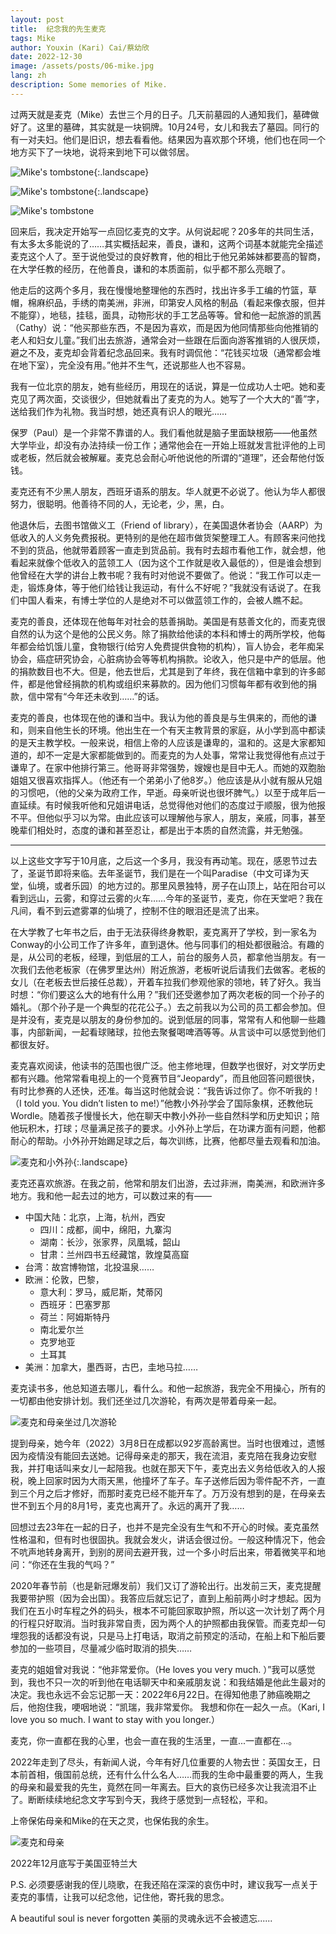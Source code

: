 ```yaml
---
layout: post
title:  纪念我的先生麦克
tags: Mike
author: Youxin (Kari) Cai/蔡幼欣
date: 2022-12-30
image: /assets/posts/06-mike.jpg
lang: zh
description: Some memories of Mike.
---
```


过两天就是麦克（Mike）去世三个月的日子。几天前墓园的人通知我们，墓碑做好了。这里的墓碑，其实就是一块铜牌。10月24号，女儿和我去了墓园。同行的有一对夫妇。他们是旧识，想去看看他。结果因为喜欢那个环境，他们也在同一个地方买下了一块地，说将来到地下可以做邻居。

![Mike's tombstone](/assets/posts/mike-01.jpg){:.landscape}

![Mike's tombstone](/assets/posts/mike-02.jpg){:.landscape}

![Mike's tombstone](/assets/posts/mike-03.jpg)

回来后，我决定开始写一点回忆麦克的文字。从何说起呢？20多年的共同生活，有太多太多能说的了……其实概括起来，善良，谦和，这两个词基本就能完全描述麦克这个人了。至于说他受过的良好教育，他的相比于他兄弟姊妹都要高的智商，在大学任教的经历，在他善良，谦和的本质面前，似乎都不那么亮眼了。

他走后的这两个多月，我在慢慢地整理他的东西时，找出许多手工编的竹篮，草帽，棉麻织品，手绣的南美洲，非洲，印第安人风格的制品（看起来像衣服，但并不能穿），地毯，挂毯，面具，动物形状的手工艺品等等。曾和他一起旅游的凯茜（Cathy）说：“他买那些东西，不是因为喜欢，而是因为他同情那些向他推销的老人和妇女儿童。”我们出去旅游，通常会对一些跟在后面向游客推销的人很厌烦，避之不及，麦克却会背着纪念品回来。我有时调侃他：“花钱买垃圾（通常都会堆在地下室），完全没有用。”他并不生气，还说那些人也不容易。

我有一位北京的朋友，她有些经历，用现在的话说，算是一位成功人士吧。她和麦克见了两次面，交谈很少，但她就看出了麦克的为人。她写了一个大大的“善”字，送给我们作为礼物。我当时想，她还真有识人的眼光……

保罗（Paul）是一个非常不靠谱的人。我们看他就是脑子里面缺根筋——他虽然大学毕业，却没有办法持续一份工作；通常他会在一开始上班就发言批评他的上司或老板，然后就会被解雇。麦克总会耐心听他说他的所谓的“道理”，还会帮他付饭钱。

麦克还有不少黑人朋友，西班牙语系的朋友。华人就更不必说了。他认为华人都很努力，很聪明。他善待不同的人，无论老，少，黑，白。

他退休后，去图书馆做义工（Friend of library），在美国退休者协会（AARP）为低收入的人义务免费报税。更特别的是他在超市做货架整理工人。有顾客来问他找不到的货品，他就带着顾客一直走到货品前。我有时去超市看他工作，就会想，他看起来就像个低收入的蓝领工人（因为这个工作就是收入最低的），但是谁会想到他曾经在大学的讲台上教书呢？我有时对他说不要做了。他说：“我工作可以走一走，锻炼身体，等于他们给钱让我运动，有什么不好呢？”我就没有话说了。在我们中国人看来，有博士学位的人是绝对不可以做蓝领工作的，会被人瞧不起。

麦克的善良，还体现在他每年对社会的慈善捐助。美国是有慈善文化的，而麦克很自然的认为这个是他的公民义务。除了捐款给他读的本科和博士的两所学校，他每年都会给饥饿儿童，食物银行(给穷人免费提供食物的机构），盲人协会，老年痴呆协会，癌症研究协会，心脏病协会等等机构捐款。论收入，他只是中产的低层。他的捐款数目也不大。但是，他去世后，尤其是到了年终，我在信箱中拿到的许多邮件，都是他曾经捐款的机构或组织来募款的。因为他们习惯每年都有收到他的捐款，信中常有“今年还未收到……”的话。

麦克的善良，也体现在他的谦和当中。我认为他的善良是与生俱来的，而他的谦和，则来自他生长的环境。他出生在一个有天主教背景的家庭，从小学到高中都读的是天主教学校。一般来说，相信上帝的人应该是谦卑的，温和的。这是大家都知道的，却不一定是大家都能做到的。而麦克的为人处事，常常让我觉得他有点过于谦卑了。在家中他排行第三。他哥哥非常强势，嫂嫂也是目中无人。而她的双胞胎姐姐又很喜欢指挥人。（他还有一个弟弟小了他8岁。）他应该是从小就有服从兄姐的习惯吧，（他的父亲为政府工作，早逝。母亲听说也很坏脾气。）以至于成年后一直延续。有时候我听他和兄姐讲电话，总觉得他对他们的态度过于顺服，很为他报不平。但他似乎习以为常。由此应该可以理解他与家人，朋友，亲戚，同事，甚至晚辈们相处时，态度的谦和甚至忍让，都是出于本质的自然流露，并无勉强。

---

以上这些文字写于10月底，之后这一个多月，我没有再动笔。现在，感恩节过去了，圣诞节即将来临。去年圣诞节，我们是在一个叫Paradise（中文可译为天堂，仙境，或者乐园）的地方过的。那里风景独特，房子在山顶上，站在阳台可以看到远山，云雾，和穿过云雾的火车……今年的圣诞节，麦克，你在天堂吧？我在凡间，看不到云遮雾罩的仙境了，控制不住的眼泪还是流了出来。

在大学教了七年书之后，由于无法获得终身教职，麦克离开了学校，到一家名为Conway的小公司工作了许多年，直到退休。他与同事们的相处都很融洽。有趣的是，从公司的老板，经理，到低层的工人，前台的服务人员，都拿他当朋友。有一次我们去他老板家（在佛罗里达州）附近旅游，老板听说后请我们去做客。老板的女儿（在老板去世后接任总裁），开着车拉我们参观他家的领地，转了好久。我当时想：“你们要这么大的地有什么用？”我们还受邀参加了两次老板的同一个孙子的婚礼。（那个孙子是一个典型的花花公子。）去之前我以为公司的员工都会参加。但是并没有，麦克是以朋友的身份参加的。说到低层的同事，常常有人和他聊一些趣事，内部新闻，一起看球赌球，拉他去聚餐喝啤酒等等。从言谈中可以感觉到他们都很友好。

麦克喜欢阅读，他读书的范围也很广泛。他主修地理，但数学也很好，对文学历史都有兴趣。他常常看电视上的一个竞赛节目“Jeopardy”，而且他回答问题很快，有时比参赛的人还快，还准。每当这时他就会说：“我告诉过你了。你不听我的！（I told you. You didn’t listen to me!）”他教小外孙学会了国际象棋，还教他玩Wordle。随着孩子慢慢长大，他在聊天中教小外孙一些自然科学和历史知识；陪他玩积木，打球；尽量满足孩子的要求。小外孙上学后，在功课方面有问题，他都耐心的帮助。小外孙开始踢足球之后，每次训练，比赛，他都尽量去观看和加油。

![麦克和小外孙](/assets/posts/mike-05.jpg){:.landscape}

麦克还喜欢旅游。在我之前，他常和朋友们出游，去过非洲，南美洲，和欧洲许多地方。我和他一起去过的地方，可以数过来的有——

* 中国大陆：北京，上海，杭州，西安
    * 四川：成都，阆中，绵阳，九寨沟
    * 湖南：长沙，张家界，凤凰城，韶山
    * 甘肃：兰州四书五经藏馆，敦煌莫高窟
* 台湾：故宫博物馆，北投温泉……
* 欧洲：伦敦，巴黎，
    * 意大利：罗马，威尼斯，梵蒂冈
    * 西班牙：巴塞罗那
    * 荷兰：阿姆斯特丹
    * 南北爱尔兰
    * 克罗地亚
    * 土耳其
* 美洲：加拿大，墨西哥，古巴，圭地马拉……

麦克读书多，他总知道去哪儿，看什么。和他一起旅游，我完全不用操心，所有的一切都由他安排计划。我们还坐过几次游轮，有两次是带着母亲一起。

![麦克和母亲坐过几次游轮](/assets/posts/mike-04.jpg)

提到母亲，她今年（2022）3月8日在成都以92岁高龄离世。当时也很难过，遗憾因为疫情没有能回去送她。记得母亲走的那天，我在流泪，麦克陪在我身边安慰我，并打电话叫来女儿一起陪我。也就在那天下午，麦克出去义务给低收入的人报税，晚上回家时因为大雨天黑，他撞坏了车子。车子送修后因为零件配不齐，一直到三个月之后才修好，而那时麦克已经不能开车了。万万没有想到的是，在母亲去世不到五个月的8月1号，麦克也离开了。永远的离开了我……

回想过去23年在一起的日子，也并不是完全没有生气和不开心的时候。麦克虽然性格温和，但有时也很固执。我就会发火，讲话会很过份。一般这种情况下，他会不吭声地转身离开，到别的房间去避开我，过一个多小时后出来，带着微笑平和地问：“你还在生我的气吗？”

2020年春节前（也是新冠爆发前）我们又订了游轮出行。出发前三天，麦克提醒我要带护照（因为会出国）。我答应后就忘记了，直到上船前两小时才想起。因为我们在五小时车程之外的码头，根本不可能回家取护照，所以这一次计划了两个月的行程只好取消。当时我非常自责，因为两个人的护照都由我保管。而麦克却一句埋怨我的话都没有说，只是马上打电话，取消之前预定的活动，在船上和下船后要参加的一些项目，尽量减少临时取消的损失……

麦克的姐姐曾对我说：“他非常爱你。（He loves you very much. ）”我可以感觉到，我也不只一次的听到他在电话聊天中和亲戚朋友说：和我结婚是他此生最对的决定。我也永远不会忘记那一天：2022年6月22日。在得知他患了肺癌晚期之后，他抱住我，哽咽地说：“凯瑞，我非常爱你。 我想和你在一起久一点。（Kari, I love you so much. I want to stay with you longer.）

麦克，你一直都在我的心里，也会一直在我的生活里，一直...一直都在...。

2022年走到了尽头，有新闻人说，今年有好几位重要的人物去世：英国女王，日本前首相，俄国前总统，还有什么什么名人……而我的生命中最重要的两人，生我的母亲和最爱我的先生，竟然在同一年离去。巨大的哀伤已经多次让我流泪不止了。断断续续地纪念文字写到今天，我终于感觉到一点轻松，平和。

上帝保佑母亲和Mike的在天之灵，也保佑我的余生。

![麦克和母亲](/assets/posts/mike-06.jpg)

2022年12月底写于美国亚特兰大

P.S. 必须要感谢我的侄儿晓歌，在我还陷在深深的哀伤中时，建议我写一点关于麦克的事情，让我可以纪念他，记住他，寄托我的思念。

A beautiful soul is never forgotten  美丽的灵魂永远不会被遗忘......
